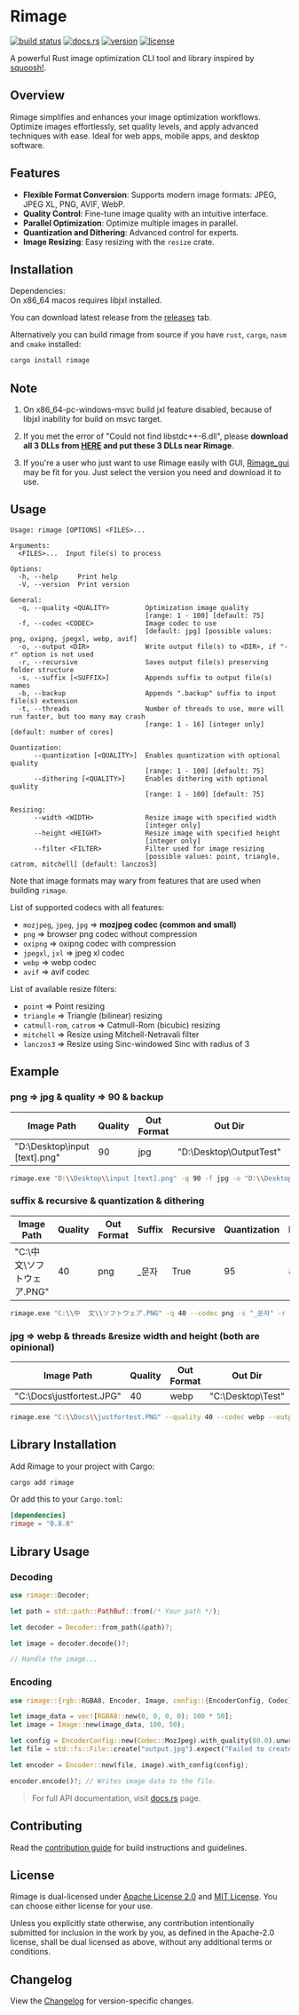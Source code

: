 # Rimage

[![build status](https://img.shields.io/github/actions/workflow/status/SalOne22/rimage/rimage.yml?label=rimage&style=flat-square)](https://github.com/SalOne22/rimage/actions?query=branch%3Amain+)
[![docs.rs](https://img.shields.io/docsrs/rimage/latest?style=flat-square)](https://docs.rs/rimage)
[![version](https://img.shields.io/crates/v/rimage?style=flat-square)](https://crates.io/crates/rimage)
[![license](https://img.shields.io/crates/l/rimage?style=flat-square)](https://github.com/SalOne22/rimage)

A powerful Rust image optimization CLI tool and library inspired by [squoosh!](https://squoosh.app/).

## Overview

Rimage simplifies and enhances your image optimization workflows. Optimize images effortlessly, set quality levels, and apply advanced techniques with ease. Ideal for web apps, mobile apps, and desktop software.

## Features

- **Flexible Format Conversion**: Supports modern image formats: JPEG, JPEG XL, PNG, AVIF, WebP.
- **Quality Control**: Fine-tune image quality with an intuitive interface.
- **Parallel Optimization**: Optimize multiple images in parallel.
- **Quantization and Dithering**: Advanced control for experts.
- **Image Resizing**: Easy resizing with the `resize` crate.

## Installation

Dependencies:  
On x86_64 macos requires libjxl installed.

You can download latest release from the [releases](https://github.com/SalOne22/rimage/releases) tab.

Alternatively you can build rimage from source if you have `rust`, `cargo`, `nasm` and `cmake` installed:

```sh
cargo install rimage
```

## Note

1. On x86_64-pc-windows-msvc build jxl feature disabled, because of libjxl inability for build on msvc target.

2. If you met the error of "Could not find libstdc++-6.dll", please **download all 3 DLLs from [HERE](https://github.com/Mikachu2333/rimage_gui/releases/tag/0.0.0.0) and put these 3 DLLs near Rimage**.

3. If you're a user who just want to use Rimage easily with GUI, [Rimage_gui](https://github.com/Mikachu2333/rimage_gui/releases/) may be fit for you. Just select the version you need and download it to use.

## Usage

```text
Usage: rimage [OPTIONS] <FILES>...

Arguments:
  <FILES>...  Input file(s) to process

Options:
  -h, --help     Print help
  -V, --version  Print version

General:
  -q, --quality <QUALITY>         Optimization image quality
                                  [range: 1 - 100] [default: 75]
  -f, --codec <CODEC>             Image codec to use
                                  [default: jpg] [possible values: png, oxipng, jpegxl, webp, avif]
  -o, --output <DIR>              Write output file(s) to <DIR>, if "-r" option is not used
  -r, --recursive                 Saves output file(s) preserving folder structure
  -s, --suffix [<SUFFIX>]         Appends suffix to output file(s) names
  -b, --backup                    Appends ".backup" suffix to input file(s) extension
  -t, --threads                   Number of threads to use, more will run faster, but too many may crash
                                  [range: 1 - 16] [integer only] [default: number of cores]

Quantization:
      --quantization [<QUALITY>]  Enables quantization with optional quality
                                  [range: 1 - 100] [default: 75]
      --dithering [<QUALITY>]     Enables dithering with optional quality
                                  [range: 1 - 100] [default: 75]

Resizing:
      --width <WIDTH>             Resize image with specified width
                                  [integer only]
      --height <HEIGHT>           Resize image with specified height
                                  [integer only]
      --filter <FILTER>           Filter used for image resizing
                                  [possible values: point, triangle, catrom, mitchell] [default: lanczos3]
```

Note that image formats may wary from features that are used when building `rimage`.

List of supported codecs with all features:

- `mozjpeg`, `jpeg`, `jpg` => **mozjpeg codec (common and small)**
- `png` => browser png codec without compression
- `oxipng` => oxipng codec with compression
- `jpegxl`, `jxl` => jpeg xl codec
- `webp` => webp codec
- `avif` => avif codec

List of available resize filters:

- `point` => Point resizing
- `triangle` => Triangle (bilinear) resizing
- `catmull-rom`, `catrom` => Catmull-Rom (bicubic) resizing
- `mitchell` => Resize using Mitchell-Netravali filter
- `lanczos3` => Resize using Sinc-windowed Sinc with radius of 3

## Example

### png => jpg & quality => 90 & backup

| Image Path                      | Quality | Out Format | Out Dir                   | Backup |
| ------------------------------- | ------- | ---------- | ------------------------- | ------ |
| "D:\\Desktop\\input [text].png" | 90      | jpg        | "D:\\Desktop\\OutputTest" | True   |

```sh
rimage.exe "D:\\Desktop\\input [text].png" -q 90 -f jpg -o "D:\\Desktop\\OutputTest" -b
```

### suffix & recursive & quantization & dithering

| Image Path                    | Quality | Out Format | Suffix | Recursive | Quantization | Dithering |
| ----------------------------- | ------- | ---------- | ------ | --------- | ------------ | --------- |
| "C:\\中 文\\ソフトウェア.PNG" | 40      | png        | \_문자 | True      | 95           | 85        |

```sh
rimage.exe "C:\\中  文\\ソフトウェア.PNG" -q 40 --codec png -s "_문자" -r --quantization 95 --dithering 85
```

### jpg => webp & threads &resize width and height (both are opinional)

| Image Path                  | Quality | Out Format | Out Dir             | Threads | Width | Height |
| --------------------------- | ------- | ---------- | ------------------- | ------- | ----- | ------ |
| "C:\\Docs\\justfortest.JPG" | 40      | webp       | "C:\\Desktop\\Test" | 4       | 60    | 10     |

```sh
rimage.exe "C:\\Docs\\justfortest.PNG" --quality 40 --codec webp --output "C:\\Desktop\\Test" --threads 4 --width 60 --height 10
```

## Library Installation

Add Rimage to your project with Cargo:

```sh
cargo add rimage
```

Or add this to your `Cargo.toml`:

```toml
[dependencies]
rimage = "0.8.0"
```

## Library Usage

### Decoding

```rs
use rimage::Decoder;

let path = std::path::PathBuf::from(/* Your path */);

let decoder = Decoder::from_path(&path)?;

let image = decoder.decode()?;

// Handle the image...
```

### Encoding

```rs
use rimage::{rgb::RGBA8, Encoder, Image, config::{EncoderConfig, Codec}};

let image_data = vec![RGBA8::new(0, 0, 0, 0); 100 * 50];
let image = Image::new(image_data, 100, 50);

let config = EncoderConfig::new(Codec::MozJpeg).with_quality(80.0).unwrap();
let file = std::fs::File::create("output.jpg").expect("Failed to create file");

let encoder = Encoder::new(file, image).with_config(config);

encoder.encode()?; // Writes image data to the file.
```

> For full API documentation, visit [docs.rs](https://docs.rs/rimage) page.

## Contributing

Read the [contribution guide](CONTRIBUTING.md) for build instructions and guidelines.

## License

Rimage is dual-licensed under [Apache License 2.0](https://www.apache.org/licenses/LICENSE-2.0) and [MIT License](https://opensource.org/licenses/MIT). You can choose either license for your use.

Unless you explicitly state otherwise, any contribution intentionally submitted for inclusion in the work by you, as defined in the Apache-2.0 license, shall be dual licensed as above, without any additional terms or conditions.

## Changelog

View the [Changelog](CHANGELOG.md) for version-specific changes.
